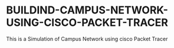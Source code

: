 # BUILDIND-CAMPUS-NETWORK-USING-CISCO-PACKET-TRACER
This is a Simulation of Campus Network using cisco Packet Tracer
